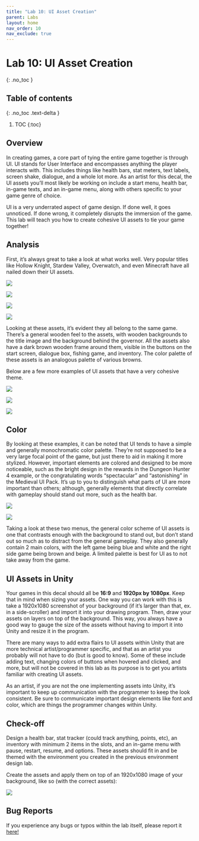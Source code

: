 ```yaml
---
title: "Lab 10: UI Asset Creation"
parent: Labs
layout: home
nav_order: 10
nav_exclude: true
---
```


# Lab 10: UI Asset Creation
{: .no_toc }

## Table of contents
{: .no_toc .text-delta }

1. TOC
{:toc}

## Overview

In creating games, a core part of tying the entire game together is through UI. UI stands for User Interface and encompasses anything the player interacts with. This includes things like health bars, stat meters, text labels, screen shake, dialogue, and a whole lot more. As an artist for this decal, the UI assets you’ll most likely be working on include a start menu, health bar, in-game texts, and an in-game menu, along with others specific to your game genre of choice.

UI is a very underrated aspect of game design. If done well, it goes unnoticed. If done wrong, it completely disrupts the immersion of the game. This lab will teach you how to create cohesive UI assets to tie your game together!


## Analysis

First, it’s always great to take a look at what works well. Very popular titles like Hollow Knight, Stardew Valley, Overwatch, and even Minecraft have all nailed down their UI assets.

![](images/image7.png)

![](images/image4.jpg)

![](images/image6.jpg)

![](images/image2.jpg)

Looking at these assets, it’s evident they all belong to the same game. There’s a general wooden feel to the assets, with wooden backgrounds to the title image and the background behind the governor. All the assets also have a dark brown wooden frame around them, visible in the buttons on the start screen, dialogue box, fishing game, and inventory. The color palette of these assets is an analogous palette of various browns. 

Below are a few more examples of UI assets that have a very cohesive theme.

![](images/image10.jpg)

![](images/image1.png)

![](images/image3.png)


## Color

By looking at these examples, it can be noted that UI tends to have a simple and generally monochromatic color palette. They’re not supposed to be a very large focal point of the game, but just there to aid in making it more stylized. However, important elements are colored and designed to be more noticeable, such as the bright design in the rewards in the Dungeon Hunter 4 example, or the congratulating words “spectacular” and “astonishing” in the Medieval UI Pack. It’s up to you to distinguish what parts of UI are more important than others; although, generally elements that directly correlate with gameplay should stand out more, such as the health bar.

![](images/image9.jpg)

![](images/image8.png)

Taking a look at these two menus, the general color scheme of UI assets is one that contrasts enough with the background to stand out, but don’t stand out so much as to distract from the general gameplay. They also generally contain 2 main colors, with the left game being blue and white and the right side game being brown and beige. A limited palette is best for UI as to not take away from the game. 


## UI Assets in Unity

Your games in this decal should all be **16:9** and **1920px by 1080px**. Keep that in mind when sizing your assets. One way you can work with this is take a 1920x1080 screenshot of your background (if it’s larger than that, ex. in a side-scroller) and import it into your drawing program. Then, draw your assets on layers on top of the background. This way, you always have a good way to gauge the size of the assets without having to import it into Unity and resize it in the program. 

There are many ways to add extra flairs to UI assets within Unity that are more technical artist/programmer specific, and that as an artist you probably will not have to do (but is good to know). Some of these include adding text, changing colors of buttons when hovered and clicked, and more, but will not be covered in this lab as its purpose is to get you artists familiar with creating UI assets. 

As an artist, if you are not the one implementing assets into Unity, it’s important to keep up communication with the programmer to keep the look consistent. Be sure to communicate important design elements like font and color, which are things the programmer changes within Unity.


## Check-off

Design a health bar, stat tracker (could track anything, points, etc), an inventory with minimum 2 items in the slots, and an in-game menu with pause, restart, resume, and options. These assets should fit in and be themed with the environment you created in the previous environment design lab. 

Create the assets and apply them on top of an 1920x1080 image of your background, like so (with the correct assets):

![](images/image5.png)

## Bug Reports
If you experience any bugs or typos within the lab itself, please report it [here!]

[here!]: https://forms.gle/oiyM6iu3MinHfmNc7 